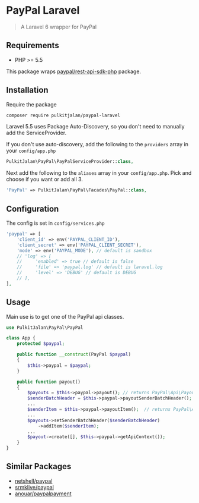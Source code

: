 PayPal Laravel
=============
> A Laravel 6 wrapper for PayPal

## Requirements

* PHP >= 5.5

This package wraps [paypal/rest-api-sdk-php](https://github.com/paypal/PayPal-PHP-SDK) package.

## Installation

Require the package

```sh
composer require pulkitjalan/paypal-laravel
```

Laravel 5.5 uses Package Auto-Discovery, so you don't need to manually add the ServiceProvider.

If you don't use auto-discovery, add the following to the `providers` array in your `config/app.php`

```php
PulkitJalan\PayPal\PayPalServiceProvider::class,
```

Next add the following to the `aliases` array in your `config/app.php`. Pick and choose if you want or add all 3.

```php
'PayPal' => PulkitJalan\PayPal\Facades\PayPal::class,
```

## Configuration

The config is set in `config/services.php`

```php
'paypal' => [
    'client_id' => env('PAYPAL_CLIENT_ID'),
    'client_secret' => env('PAYPAL_CLIENT_SECRET'),
    'mode' => env('PAYPAL_MODE'), // default is sandbox
    // 'log' => [
    //     'enabled' => true // default is false
    //     'file' => 'paypal.log' // default is laravel.log
    //     'level' => 'DEBUG' // default is DEBUG
    // ],
],
```

## Usage

Main use is to get one of the PayPal api classes.

```php
use PulkitJalan\PayPal\PayPal

class App {
    protected $paypal;

    public function __construct(PayPal $paypal)
    {
        $this->paypal = $paypal;
    }

    public function payout()
    {
        $payouts = $this->paypal->payout(); // returns PayPal\Api\Payout
        $senderBatchHeader = $this->paypal->payoutSenderBatchHeader(); // returns PayPal\Api\PayoutSenderBatchHeader
        ...
        $senderItem = $this->paypal->payoutItem();  // returns PayPal\Api\PayoutItem
        ...
        $payouts->setSenderBatchHeader($senderBatchHeader)
            ->addItem($senderItem);
        ...
        $payout->create([], $this->paypal->getApiContext());
    }
}
```

## Similar Packages

* [netshell/paypal](https://github.com/net-shell/laravel-paypal)
* [srmklive/paypal](https://github.com/srmklive/laravel-paypal)
* [anouar/paypalpayment](https://github.com/anouarabdsslm/laravel-paypalpayment)

